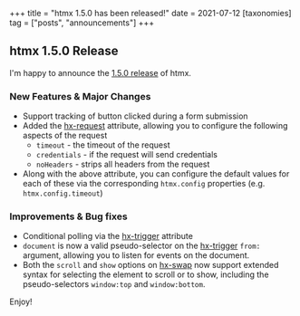 +++
title = "htmx 1.5.0 has been released!"
date = 2021-07-12
[taxonomies]
tag = ["posts", "announcements"]
+++

## htmx 1.5.0 Release

I'm happy to announce the [1.5.0 release](https://unpkg.com/browse/htmx.org@1.5.0/) of htmx.

### New Features & Major Changes

- Support tracking of button clicked during a form submission
- Added the [hx-request](@/attributes/hx-request.md) attribute, allowing you to configure the following aspects of the
  request
  - `timeout` - the timeout of the request
  - `credentials` - if the request will send credentials
  - `noHeaders` - strips all headers from the request
- Along with the above attribute, you can configure the default values for each of these via the corresponding
  `htmx.config` properties (e.g. `htmx.config.timeout`)

### Improvements & Bug fixes

- Conditional polling via the [hx-trigger](@/attributes/hx-trigger.md) attribute
- `document` is now a valid pseudo-selector on the [hx-trigger](@/attributes/hx-trigger.md) `from:` argument, allowing
  you to listen for events on the document.
- Both the `scroll` and `show` options on [hx-swap](@/attributes/hx-swap.md) now support extended syntax for selecting
  the element to scroll or to show, including the pseudo-selectors `window:top` and `window:bottom`.

Enjoy!
